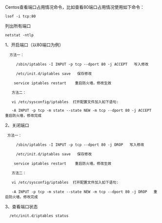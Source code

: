 Centos查看端口占用情况命令，比如查看80端口占用情况使用如下命令：

`lsof -i tcp:80`

列出所有端口

`netstat -ntlp`

1、开启端口（以80端口为例）

      方法一：

         /sbin/iptables -I INPUT -p tcp --dport 80 -j ACCEPT   写入修改

         /etc/init.d/iptables save   保存修改

        service iptables restart    重启防火墙，修改生效

       方法二：

       vi /etc/sysconfig/iptables  打开配置文件加入如下语句:

       -A INPUT -p tcp -m state --state NEW -m tcp --dport 80 -j ACCEPT   重启防火墙，修改完成



2、关闭端口

     方法一：

         /sbin/iptables -I INPUT -p tcp --dport 80 -j DROP   写入修改

         /etc/init.d/iptables save   保存修改

        service iptables restart    重启防火墙，修改生效

       方法二：

       vi /etc/sysconfig/iptables  打开配置文件加入如下语句:

       -A INPUT -p tcp -m state --state NEW -m tcp --dport 80 -j DROP   重启防火墙，修改完成



3、查看端口状态

      /etc/init.d/iptables status
